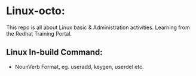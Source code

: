 # Linux-octo:
This repo is all about Linux basic &amp; Administration activities. Learning from the Redhat Training Portal.

## Linux In-build Command:
- NounVerb Format, eg. useradd, keygen, userdel etc.

